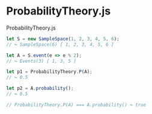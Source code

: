 # ProbabilityTheory.js
 ProbabilityTheory.js



```javascript
let S = new SampleSpace(1, 2, 3, 4, 5, 6);
// ↪ SampleSpace(6) [ 1, 2, 3, 4, 5, 6 ]

let A = S.event(e => e % 2);
// ↪ Events(3) [ 1, 3, 5 ]

let p1 = ProbabilityTheory.P(A);
// ↪ 0.5

let p2 = A.probability();
// ↪ 0.5

// ProbabilityTheory.P(A) === A.probability() ↪ true
```

